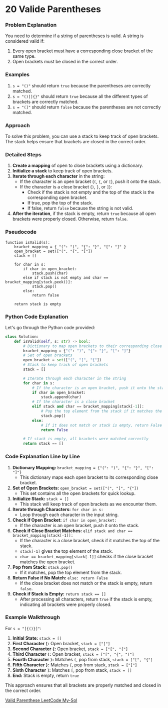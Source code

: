 # 20 Valide Parentheses
### Problem Explanation

You need to determine if a string of parentheses is valid. A string is considered valid if:

1. Every open bracket must have a corresponding close bracket of the same type.
2. Open brackets must be closed in the correct order.

### Examples

1. `s = "()"` should return `true` because the parentheses are correctly matched.
2. `s = "()[]{}"` should return `true` because all the different types of brackets are correctly matched.
3. `s = "(]"` should return `false` because the parentheses are not correctly matched.

### Approach

To solve this problem, you can use a stack to keep track of open brackets. The stack helps ensure that brackets are closed in the correct order.

### Detailed Steps

1. **Create a mapping** of open to close brackets using a dictionary.
2. **Initialize a stack** to keep track of open brackets.
3. **Iterate through each character** in the string:
    - If the character is an open bracket (`(`, `{`, or `[`), push it onto the stack.
    - If the character is a close bracket (`)`, `}`, or `]`):
        - Check if the stack is not empty and the top of the stack is the corresponding open bracket.
        - If true, pop the top of the stack.
        - If false, return `false` because the string is not valid.
4. **After the iteration**, if the stack is empty, return `true` because all open brackets were properly closed. Otherwise, return `false`.

### Pseudocode

```
function isValid(s):
    bracket_mapping = { "(": ")", "{": "}", "[": "]" }
    open_bracket = set(["(", "{", "["])
    stack = []

    for char in s:
        if char in open_bracket:
            stack.push(char)
        else if stack is not empty and char == bracket_mapping[stack.peek()]:
            stack.pop()
        else:
            return false

    return stack is empty

```

### Python Code Explanation

Let's go through the Python code provided:

```python
class Solution:
    def isValid(self, s: str) -> bool:
        # Dictionary to map open brackets to their corresponding close brackets
        bracket_mapping = {"(": ")", "{": "}", "[": "]"}
        # Set of open brackets
        open_bracket = set(["(", "[", "{"])
        # Stack to keep track of open brackets
        stack = []

        # Iterate through each character in the string
        for char in s:
            # If the character is an open bracket, push it onto the stack
            if char in open_bracket:
                stack.append(char)
            # If the character is a close bracket
            elif stack and char == bracket_mapping[stack[-1]]:
                # Pop the top element from the stack if it matches the corresponding open bracket
                stack.pop()
            else:
                # If it does not match or stack is empty, return False
                return False

        # If stack is empty, all brackets were matched correctly
        return stack == []

```

### Code Explanation Line by Line

1. **Dictionary Mapping:** `bracket_mapping = {"(": ")", "{": "}", "[": "]"}`
    - This dictionary maps each open bracket to its corresponding close bracket.
2. **Set of Open Brackets:** `open_bracket = set(["(", "[", "{"])`
    - This set contains all the open brackets for quick lookup.
3. **Initialize Stack:** `stack = []`
    - This stack will keep track of open brackets as we encounter them.
4. **Iterate through Characters:** `for char in s:`
    - Loop through each character in the input string.
5. **Check if Open Bracket:** `if char in open_bracket:`
    - If the character is an open bracket, push it onto the stack.
6. **Check if Close Bracket Matches:** `elif stack and char == bracket_mapping[stack[-1]]:`
    - If the character is a close bracket, check if it matches the top of the stack.
    - `stack[-1]` gives the top element of the stack.
    - `char == bracket_mapping[stack[-1]]` checks if the close bracket matches the open bracket.
7. **Pop from Stack:** `stack.pop()`
    - If it matches, pop the top element from the stack.
8. **Return False if No Match:** `else: return False`
    - If the close bracket does not match or the stack is empty, return `false`.
9. **Check if Stack is Empty:** `return stack == []`
    - After processing all characters, return `true` if the stack is empty, indicating all brackets were properly closed.

### Example Walkthrough

For `s = "[{()}]"`:

1. **Initial State:** `stack = []`
2. **First Character `[`:** Open bracket, `stack = ["["]`
3. **Second Character `{`:** Open bracket, `stack = ["[", "{"]`
4. **Third Character `(`:** Open bracket, `stack = ["[", "{", "("]`
5. **Fourth Character `)`:** Matches `(`, pop from stack, `stack = ["[", "{"]`
6. **Fifth Character `}`:** Matches `{`, pop from stack, `stack = ["["]`
7. **Sixth Character `]`:** Matches `[`, pop from stack, `stack = []`
8. **End:** Stack is empty, return `true`

This approach ensures that all brackets are properly matched and closed in the correct order.

[Valid Parenthese LeetCode My-Sol](https://leetcode.com/problems/valid-parentheses/submissions/1348794117/)
